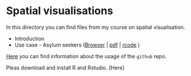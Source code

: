 Spatial visualisations
====================

In this directory you can find files from my course on spatial visualisation. 

- Introduction 
- Use case - Asylum seekers ([Browser](https://github.com/Japhilko/GeoData/blob/master/2015/Asylum_seekers.md) |  [pdf](https://github.com/Japhilko/GeoData/blob/master/2015/Asylum_seekers.pdf) | [rcode](https://github.com/Japhilko/GeoData/blob/master/2015/rcode/SpatMA_AsylumSeekers.R) )


[Here](https://github.com/Japhilko/GeoData/blob/master/2015/github.md) you can find information about the usage of the `github` repo.

Pleas download and install R and Rstudio. [Here]
